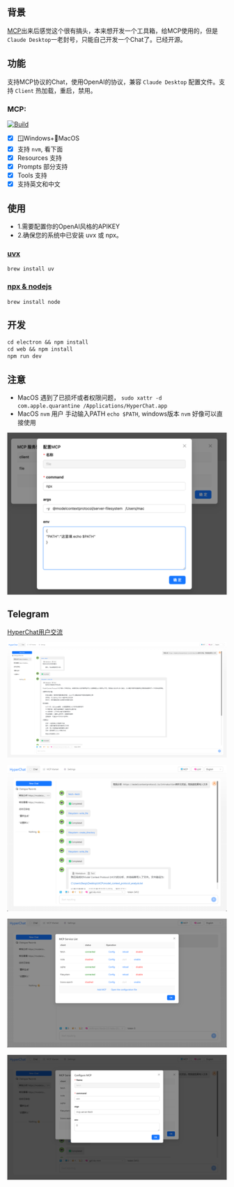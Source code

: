 ## 背景

[MCP](https://modelcontextprotocol.io/introduction)出来后感觉这个很有搞头，本来想开发一个工具箱，给MCP使用的，但是`Claude Desktop`一老封号，只能自己开发一个Chat了。已经开源。

## 功能

支持MCP协议的Chat，使用OpenAI的协议，兼容 `Claude Desktop` 配置文件。支持 `Client` 热加载，重启，禁用。

### MCP: 

[![Build](https://github.com/BigSweetPotatoStudio/HyperChat/actions/workflows/build.yml/badge.svg)](https://github.com/BigSweetPotatoStudio/HyperChat/actions/workflows/build.yml)

- [x] 🪟Windows+🍏MacOS
- [x] 支持 `nvm`, 看下面
- [x] Resources 支持
- [x] Prompts 部分支持
- [x] Tools 支持
- [x] 支持英文和中文

## 使用

* 1.需要配置你的OpenAI风格的APIKEY
* 2.确保您的系统中已安装 uvx 或 npx。

### [uvx](https://github.com/astral-sh/uv)

```
brew install uv
```
### [npx & nodejs](https://nodejs.org/en)

```
brew install node 
```

## 开发

```
cd electron && npm install
cd web && npm install
npm run dev
```


## 注意

* MacOS 遇到了已损坏或者权限问题， `sudo xattr -d com.apple.quarantine /Applications/HyperChat.app`
* MacOS `nvm` 用户 手动输入PATH `echo $PATH`, windows版本 `nvm` 好像可以直接使用

![image.png](./images/image4.png)



## Telegram

[HyperChat用户交流](https://t.me/dadigua001)

![image.png](./images/image11.png)

![image.png](./images/image13.png)

![image.png](./images/image12.png)

![image.png](./images/image14.png)
